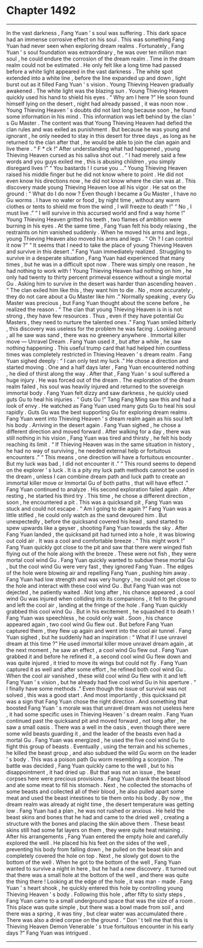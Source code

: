 
# Chapter 1492


---

In the vast darkness , Fang Yuan ’ s soul was suffering .
This dark space had an immense corrosive effect on his soul . This was something Fang Yuan had never seen when exploring dream realms .
Fortunately , Fang Yuan ’ s soul foundation was extraordinary , he was over ten million man soul , he could endure the corrosion of the dream realm .
Time in the dream realm could not be estimated .
He only felt like a long time had passed before a white light appeared in the vast darkness .
The white spot extended into a white line , before the line expanded up and down , light burst out as it filled Fang Yuan ’ s vision .
Young Thieving Heaven gradually awakened .
The white light was the blazing sun .
Young Thieving Heaven quickly used his hand to shield his eyes .
“ Why am I here ?” He soon found himself lying on the desert , night had already passed , it was noon now .
Young Thieving Heaven ’ s doubts did not last long because soon , he found some information in his mind .
This information was left behind by the clan ’ s Gu Master .
The content was that Young Thieving Heaven had defied the clan rules and was exiled as punishment . But because he was young and ignorant , he only needed to stay in this desert for three days , as long as he returned to the clan after that , he would be able to join the clan again and live there .
“ F * ck !” After understanding what had happened , young Thieving Heaven cursed as his saliva shot out .
“ I had merely said a few words and you guys exiled me , this is abusing children , you simply disregard lives !”
“ You bastards ! I curse you …”
Young Thieving Heaven raised his middle finger but he did not know where to point .
He did not even know his directions now , he did not know where the clan was at .
This discovery made young Thieving Heaven lose all his vigor .
He sat on the ground : “ What do I do now ? Even though I became a Gu Master , I have no Gu worms . I have no water or food , by night time , without any warm clothes or tents to shield me from the wind , I will freeze to death !”
“ No , I must live .”
“ I will survive in this accursed world and find a way home !”
Young Thieving Heaven gritted his teeth , two flames of ambition were burning in his eyes .
At the same time , Fang Yuan felt his body relaxing , the restraints on him vanished suddenly .
When he moved his arms and legs , young Thieving Heaven also moved his arms and legs .
“ Oh ? I can control it now ?”
“ It seems that I need to take the place of young Thieving Heaven and survive in this desert .”
Fang Yuan immediately realized .
Struggling to survive in a desperate situation , Fang Yuan had experienced that many times , but he was in a difficult spot now .
There was simply one reason , he had nothing to work with !
Young Thieving Heaven had nothing on him , he only had twenty to thirty percent primeval essence without a single mortal Gu . Asking him to survive in the desert was harder than ascending heaven .
“ The clan exiled him like this , they want him to die . No , more accurately , they do not care about a Gu Master like him .”
Normally speaking , every Gu Master was precious , but Fang Yuan thought about the scene before , he realized the reason .
“ The clan that young Thieving Heaven is in is not strong , they have few resources . Thus , even if they have potential Gu Masters , they need to nurture the talented ones .”
Fang Yuan smiled bitterly , this discovery was useless for the problem he was facing .
Looking around , all he saw was sand , there was no greenery anywhere .
Immortal killer move — Unravel Dream .
Fang Yuan used it , but after a while , he saw nothing happening .
This useful trump card that had helped him countless times was completely restricted in Thieving Heaven ’ s dream realm .
Fang Yuan sighed deeply : “ I can only test my luck .”
He chose a direction and started moving .
One and a half days later , Fang Yuan encountered nothing , he died of thirst along the way .
After that , Fang Yuan ’ s soul suffered a huge injury .
He was forced out of the dream .
The exploration of the dream realm failed , his soul was heavily injured and returned to the sovereign immortal body .
Fang Yuan felt dizzy and saw darkness , he quickly used guts Gu to heal his injuries .
“ Guts Gu !” Tang Fang Ming saw this and had a look of envy .
He watched as Fang Yuan used many guts Gu to heal his soul rapidly .
Guts Gu was the best supporting Gu for exploring dream realms .
Fang Yuan went into Thieving Heaven ’ s dream realm again as his soul left his body .
Arriving in the desert again .
Fang Yuan sighed , he chose a different direction and moved forward .
After walking for a day , there was still nothing in his vision , Fang Yuan was tired and thirsty , he felt his body reaching its limit .
“ If Thieving Heaven was in the same situation in history , he had no way of surviving , he needed external help or fortuitous encounters .”
“ This means , one direction will have a fortuitous encounter . But my luck was bad , I did not encounter it .”
“ This round seems to depend on the explorer ’ s luck . It is a pity my luck path methods cannot be used in the dream , unless I can combine dream path and luck path to create an immortal killer move or Immortal Gu of both paths , that will have effect .”
Fang Yuan continued to analyze .
His second exploration failed again .
After resting , he started his third try .
This time , he chose a different direction , soon , he encountered a pit .
This was a quicksand pit , Fang Yuan was stuck and could not escape .
“ Am I going to die again ?” Fang Yuan was a little stifled , he could only watch as the sand devoured him .
But unexpectedly , before the quicksand covered his head , sand started to spew upwards like a geyser , shooting Fang Yuan towards the sky .
After Fang Yuan landed , the quicksand pit had turned into a hole , it was blowing out cold air .
It was a cool and comfortable breeze .
“ This might work !” Fang Yuan quickly got close to the pit and saw that there were winged fish flying out of the hole along with the breeze .
These were not fish , they were mortal cool wind Gu .
Fang Yuan quickly wanted to subdue these mortal Gu , but the cool wind Gu were very fast , they ignored Fang Yuan .
The edges of the hole were blowing air and repelling Fang Yuan , pushing him away .
Fang Yuan had low strength and was very hungry , he could not get close to the hole and interact with these cool wind Gu .
But Fang Yuan was not dejected , he patiently waited .
Not long after , his chance appeared , a cool wind Gu was injured when colliding into its companions , it fell to the ground and left the cool air , landing at the fringe of the hole .
Fang Yuan quickly grabbed this cool wind Gu .
But in his excitement , he squashed it to death !
Fang Yuan was speechless , he could only wait .
Soon , his chance appeared again , two cool wind Gu flew out .
But before Fang Yuan captured them , they flew up again and went into the cool air tunnel .
Fang Yuan sighed , but he suddenly had an inspiration : “ What if I use unravel dream at this time ?”
He used immortal killer move unravel dream again , at the next moment , he saw an effect , a cool wind Gu flew out .
Fang Yuan grabbed it and before he refined it , a second cool wind Gu flew down and was quite injured , it tried to move its wings but could not fly .
Fang Yuan captured it as well and after some effort , he refined both cool wind Gu .
When the cool air vanished , these wild cool wind Gu flew with it and left Fang Yuan ’ s vision , but he already had five cool wind Gu in his aperture .
“ I finally have some methods .”
Even though the issue of survival was not solved , this was a good start .
And most importantly , this quicksand pit was a sign that Fang Yuan chose the right direction .
And something that boosted Fang Yuan ’ s morale was that unravel dream was not useless here , it had some specific uses in Thieving Heaven ’ s dream realm .
Fang Yuan continued past the quicksand pit and moved forward , not long after , he saw a small oasis .
There was a well in the oasis , even though there were some wild beasts guarding it , and the leader of the beasts even had a mortal Gu .
Fang Yuan was energized , he used the five cool wind Gu to fight this group of beasts .
Eventually , using the terrain and his schemes , he killed the beast group , and also subdued the wild Gu worm on the leader ’ s body . This was a poison path Gu worm resembling a scorpion .
The battle was decided , Fang Yuan quickly came to the well , but to his disappointment , it had dried up .
But that was not an issue , the beast corpses here were precious provisions .
Fang Yuan drank the beast blood and ate some meat to fill his stomach . Next , he collected the stomachs of some beasts and collected all of their blood , he also pulled apart some meat and used the beast intestines to tie them onto his body .
By now , the dream realm was already at night time , the desert temperature was getting low .
Fang Yuan had a plan , he was not rushed or anxious .
He held the beast skins and bones that he had and came to the dried well , creating a structure with the bones and placing the skin above them .
These beast skins still had some fat layers on them , they were quite heat retaining .
After his arrangements , Fang Yuan entered the empty hole and carefully explored the well .
He placed his his feet on the sides of the well , preventing his body from falling down , he pulled on the beast skin and completely covered the hole on top .
Next , he slowly got down to the bottom of the well .
When he got to the bottom of the well , Fang Yuan wanted to survive a night in here , but he had a new discovery .
It turned out that there was a small hole at the bottom of the well , and there was quite the thing there !
Looking at the edge of the hole , it was man - made .
Fang Yuan ’ s heart shook , he quickly entered this hole by controlling young Thieving Heaven ’ s body .
Following this hole , after fifty to sixty steps , Fang Yuan came to a small underground space that was the size of a room .
This place was quite simple , but there was a bowl made from soil , and there was a spring , it was tiny , but clear water was accumulated there .
There was also a dried corpse on the ground .
“ Don ’ t tell me that this is Thieving Heaven Demon Venerable ’ s true fortuitous encounter in his early days ?”
Fang Yuan was intrigued .

---

